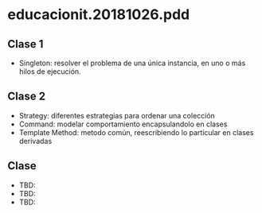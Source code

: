 # educacionit.20181026.pdd

## Clase 1
* Singleton: resolver el problema de una única instancia, en uno o más hilos de ejecución.

## Clase 2
* Strategy: diferentes estrategias para ordenar una colección
* Command: modelar comportamiento encapsulandolo en clases
* Template Method: metodo común, reescribiendo lo particular en clases derivadas

## Clase 
* TBD:
* TBD:
* TBD:

